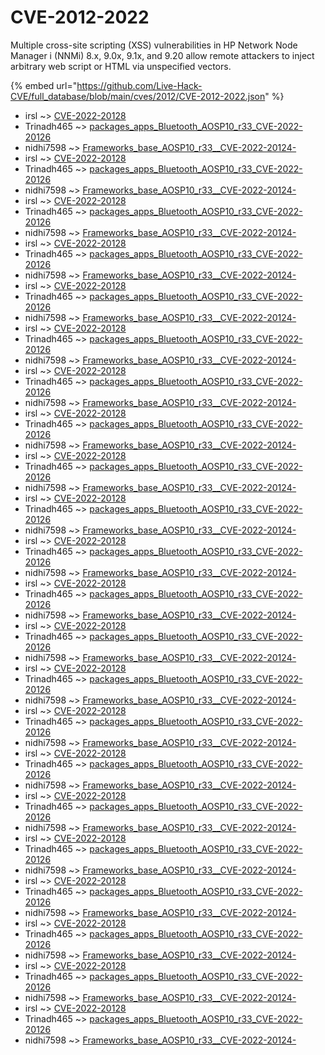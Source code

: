 # CVE-2012-2022

Multiple cross-site scripting (XSS) vulnerabilities in HP Network Node Manager i (NNMi) 8.x, 9.0x, 9.1x, and 9.20 allow remote attackers to inject arbitrary web script or HTML via unspecified vectors.

{% embed url="https://github.com/Live-Hack-CVE/full_database/blob/main/cves/2012/CVE-2012-2022.json" %}


* irsl ~> [CVE-2022-20128](https://www.alice-snow.ru/2012/database/cve-2012-2022/cve-2022-20128-irsl)
* Trinadh465 ~> [packages_apps_Bluetooth_AOSP10_r33_CVE-2022-20126](https://www.alice-snow.ru/2012/database/cve-2012-2022/packages_apps_bluetooth_aosp10_r33_cve-2022-20126-trinadh465)
* nidhi7598 ~> [Frameworks_base_AOSP10_r33__CVE-2022-20124-](https://www.alice-snow.ru/2012/database/cve-2012-2022/frameworks_base_aosp10_r33__cve-2022-20124--nidhi7598)
* irsl ~> [CVE-2022-20128](https://www.alice-snow.ru/2012/database/cve-2012-2022/cve-2022-20128-irsl)
* Trinadh465 ~> [packages_apps_Bluetooth_AOSP10_r33_CVE-2022-20126](https://www.alice-snow.ru/2012/database/cve-2012-2022/packages_apps_bluetooth_aosp10_r33_cve-2022-20126-trinadh465)
* nidhi7598 ~> [Frameworks_base_AOSP10_r33__CVE-2022-20124-](https://www.alice-snow.ru/2012/database/cve-2012-2022/frameworks_base_aosp10_r33__cve-2022-20124--nidhi7598)
* irsl ~> [CVE-2022-20128](https://www.alice-snow.ru/2012/database/cve-2012-2022/cve-2022-20128-irsl)
* Trinadh465 ~> [packages_apps_Bluetooth_AOSP10_r33_CVE-2022-20126](https://www.alice-snow.ru/2012/database/cve-2012-2022/packages_apps_bluetooth_aosp10_r33_cve-2022-20126-trinadh465)
* nidhi7598 ~> [Frameworks_base_AOSP10_r33__CVE-2022-20124-](https://www.alice-snow.ru/2012/database/cve-2012-2022/frameworks_base_aosp10_r33__cve-2022-20124--nidhi7598)
* irsl ~> [CVE-2022-20128](https://www.alice-snow.ru/2012/database/cve-2012-2022/cve-2022-20128-irsl)
* Trinadh465 ~> [packages_apps_Bluetooth_AOSP10_r33_CVE-2022-20126](https://www.alice-snow.ru/2012/database/cve-2012-2022/packages_apps_bluetooth_aosp10_r33_cve-2022-20126-trinadh465)
* nidhi7598 ~> [Frameworks_base_AOSP10_r33__CVE-2022-20124-](https://www.alice-snow.ru/2012/database/cve-2012-2022/frameworks_base_aosp10_r33__cve-2022-20124--nidhi7598)
* irsl ~> [CVE-2022-20128](https://www.alice-snow.ru/2012/database/cve-2012-2022/cve-2022-20128-irsl)
* Trinadh465 ~> [packages_apps_Bluetooth_AOSP10_r33_CVE-2022-20126](https://www.alice-snow.ru/2012/database/cve-2012-2022/packages_apps_bluetooth_aosp10_r33_cve-2022-20126-trinadh465)
* nidhi7598 ~> [Frameworks_base_AOSP10_r33__CVE-2022-20124-](https://www.alice-snow.ru/2012/database/cve-2012-2022/frameworks_base_aosp10_r33__cve-2022-20124--nidhi7598)
* irsl ~> [CVE-2022-20128](https://www.alice-snow.ru/2012/database/cve-2012-2022/cve-2022-20128-irsl)
* Trinadh465 ~> [packages_apps_Bluetooth_AOSP10_r33_CVE-2022-20126](https://www.alice-snow.ru/2012/database/cve-2012-2022/packages_apps_bluetooth_aosp10_r33_cve-2022-20126-trinadh465)
* nidhi7598 ~> [Frameworks_base_AOSP10_r33__CVE-2022-20124-](https://www.alice-snow.ru/2012/database/cve-2012-2022/frameworks_base_aosp10_r33__cve-2022-20124--nidhi7598)
* irsl ~> [CVE-2022-20128](https://www.alice-snow.ru/2012/database/cve-2012-2022/cve-2022-20128-irsl)
* Trinadh465 ~> [packages_apps_Bluetooth_AOSP10_r33_CVE-2022-20126](https://www.alice-snow.ru/2012/database/cve-2012-2022/packages_apps_bluetooth_aosp10_r33_cve-2022-20126-trinadh465)
* nidhi7598 ~> [Frameworks_base_AOSP10_r33__CVE-2022-20124-](https://www.alice-snow.ru/2012/database/cve-2012-2022/frameworks_base_aosp10_r33__cve-2022-20124--nidhi7598)
* irsl ~> [CVE-2022-20128](https://www.alice-snow.ru/2012/database/cve-2012-2022/cve-2022-20128-irsl)
* Trinadh465 ~> [packages_apps_Bluetooth_AOSP10_r33_CVE-2022-20126](https://www.alice-snow.ru/2012/database/cve-2012-2022/packages_apps_bluetooth_aosp10_r33_cve-2022-20126-trinadh465)
* nidhi7598 ~> [Frameworks_base_AOSP10_r33__CVE-2022-20124-](https://www.alice-snow.ru/2012/database/cve-2012-2022/frameworks_base_aosp10_r33__cve-2022-20124--nidhi7598)
* irsl ~> [CVE-2022-20128](https://www.alice-snow.ru/2012/database/cve-2012-2022/cve-2022-20128-irsl)
* Trinadh465 ~> [packages_apps_Bluetooth_AOSP10_r33_CVE-2022-20126](https://www.alice-snow.ru/2012/database/cve-2012-2022/packages_apps_bluetooth_aosp10_r33_cve-2022-20126-trinadh465)
* nidhi7598 ~> [Frameworks_base_AOSP10_r33__CVE-2022-20124-](https://www.alice-snow.ru/2012/database/cve-2012-2022/frameworks_base_aosp10_r33__cve-2022-20124--nidhi7598)
* irsl ~> [CVE-2022-20128](https://www.alice-snow.ru/2012/database/cve-2012-2022/cve-2022-20128-irsl)
* Trinadh465 ~> [packages_apps_Bluetooth_AOSP10_r33_CVE-2022-20126](https://www.alice-snow.ru/2012/database/cve-2012-2022/packages_apps_bluetooth_aosp10_r33_cve-2022-20126-trinadh465)
* nidhi7598 ~> [Frameworks_base_AOSP10_r33__CVE-2022-20124-](https://www.alice-snow.ru/2012/database/cve-2012-2022/frameworks_base_aosp10_r33__cve-2022-20124--nidhi7598)
* irsl ~> [CVE-2022-20128](https://www.alice-snow.ru/2012/database/cve-2012-2022/cve-2022-20128-irsl)
* Trinadh465 ~> [packages_apps_Bluetooth_AOSP10_r33_CVE-2022-20126](https://www.alice-snow.ru/2012/database/cve-2012-2022/packages_apps_bluetooth_aosp10_r33_cve-2022-20126-trinadh465)
* nidhi7598 ~> [Frameworks_base_AOSP10_r33__CVE-2022-20124-](https://www.alice-snow.ru/2012/database/cve-2012-2022/frameworks_base_aosp10_r33__cve-2022-20124--nidhi7598)
* irsl ~> [CVE-2022-20128](https://www.alice-snow.ru/2012/database/cve-2012-2022/cve-2022-20128-irsl)
* Trinadh465 ~> [packages_apps_Bluetooth_AOSP10_r33_CVE-2022-20126](https://www.alice-snow.ru/2012/database/cve-2012-2022/packages_apps_bluetooth_aosp10_r33_cve-2022-20126-trinadh465)
* nidhi7598 ~> [Frameworks_base_AOSP10_r33__CVE-2022-20124-](https://www.alice-snow.ru/2012/database/cve-2012-2022/frameworks_base_aosp10_r33__cve-2022-20124--nidhi7598)
* irsl ~> [CVE-2022-20128](https://www.alice-snow.ru/2012/database/cve-2012-2022/cve-2022-20128-irsl)
* Trinadh465 ~> [packages_apps_Bluetooth_AOSP10_r33_CVE-2022-20126](https://www.alice-snow.ru/2012/database/cve-2012-2022/packages_apps_bluetooth_aosp10_r33_cve-2022-20126-trinadh465)
* nidhi7598 ~> [Frameworks_base_AOSP10_r33__CVE-2022-20124-](https://www.alice-snow.ru/2012/database/cve-2012-2022/frameworks_base_aosp10_r33__cve-2022-20124--nidhi7598)
* irsl ~> [CVE-2022-20128](https://www.alice-snow.ru/2012/database/cve-2012-2022/cve-2022-20128-irsl)
* Trinadh465 ~> [packages_apps_Bluetooth_AOSP10_r33_CVE-2022-20126](https://www.alice-snow.ru/2012/database/cve-2012-2022/packages_apps_bluetooth_aosp10_r33_cve-2022-20126-trinadh465)
* nidhi7598 ~> [Frameworks_base_AOSP10_r33__CVE-2022-20124-](https://www.alice-snow.ru/2012/database/cve-2012-2022/frameworks_base_aosp10_r33__cve-2022-20124--nidhi7598)
* irsl ~> [CVE-2022-20128](https://www.alice-snow.ru/2012/database/cve-2012-2022/cve-2022-20128-irsl)
* Trinadh465 ~> [packages_apps_Bluetooth_AOSP10_r33_CVE-2022-20126](https://www.alice-snow.ru/2012/database/cve-2012-2022/packages_apps_bluetooth_aosp10_r33_cve-2022-20126-trinadh465)
* nidhi7598 ~> [Frameworks_base_AOSP10_r33__CVE-2022-20124-](https://www.alice-snow.ru/2012/database/cve-2012-2022/frameworks_base_aosp10_r33__cve-2022-20124--nidhi7598)
* irsl ~> [CVE-2022-20128](https://www.alice-snow.ru/2012/database/cve-2012-2022/cve-2022-20128-irsl)
* Trinadh465 ~> [packages_apps_Bluetooth_AOSP10_r33_CVE-2022-20126](https://www.alice-snow.ru/2012/database/cve-2012-2022/packages_apps_bluetooth_aosp10_r33_cve-2022-20126-trinadh465)
* nidhi7598 ~> [Frameworks_base_AOSP10_r33__CVE-2022-20124-](https://www.alice-snow.ru/2012/database/cve-2012-2022/frameworks_base_aosp10_r33__cve-2022-20124--nidhi7598)
* irsl ~> [CVE-2022-20128](https://www.alice-snow.ru/2012/database/cve-2012-2022/cve-2022-20128-irsl)
* Trinadh465 ~> [packages_apps_Bluetooth_AOSP10_r33_CVE-2022-20126](https://www.alice-snow.ru/2012/database/cve-2012-2022/packages_apps_bluetooth_aosp10_r33_cve-2022-20126-trinadh465)
* nidhi7598 ~> [Frameworks_base_AOSP10_r33__CVE-2022-20124-](https://www.alice-snow.ru/2012/database/cve-2012-2022/frameworks_base_aosp10_r33__cve-2022-20124--nidhi7598)
* irsl ~> [CVE-2022-20128](https://www.alice-snow.ru/2012/database/cve-2012-2022/cve-2022-20128-irsl)
* Trinadh465 ~> [packages_apps_Bluetooth_AOSP10_r33_CVE-2022-20126](https://www.alice-snow.ru/2012/database/cve-2012-2022/packages_apps_bluetooth_aosp10_r33_cve-2022-20126-trinadh465)
* nidhi7598 ~> [Frameworks_base_AOSP10_r33__CVE-2022-20124-](https://www.alice-snow.ru/2012/database/cve-2012-2022/frameworks_base_aosp10_r33__cve-2022-20124--nidhi7598)
* irsl ~> [CVE-2022-20128](https://www.alice-snow.ru/2012/database/cve-2012-2022/cve-2022-20128-irsl)
* Trinadh465 ~> [packages_apps_Bluetooth_AOSP10_r33_CVE-2022-20126](https://www.alice-snow.ru/2012/database/cve-2012-2022/packages_apps_bluetooth_aosp10_r33_cve-2022-20126-trinadh465)
* nidhi7598 ~> [Frameworks_base_AOSP10_r33__CVE-2022-20124-](https://www.alice-snow.ru/2012/database/cve-2012-2022/frameworks_base_aosp10_r33__cve-2022-20124--nidhi7598)
* irsl ~> [CVE-2022-20128](https://www.alice-snow.ru/2012/database/cve-2012-2022/cve-2022-20128-irsl)
* Trinadh465 ~> [packages_apps_Bluetooth_AOSP10_r33_CVE-2022-20126](https://www.alice-snow.ru/2012/database/cve-2012-2022/packages_apps_bluetooth_aosp10_r33_cve-2022-20126-trinadh465)
* nidhi7598 ~> [Frameworks_base_AOSP10_r33__CVE-2022-20124-](https://www.alice-snow.ru/2012/database/cve-2012-2022/frameworks_base_aosp10_r33__cve-2022-20124--nidhi7598)
* irsl ~> [CVE-2022-20128](https://www.alice-snow.ru/2012/database/cve-2012-2022/cve-2022-20128-irsl)
* Trinadh465 ~> [packages_apps_Bluetooth_AOSP10_r33_CVE-2022-20126](https://www.alice-snow.ru/2012/database/cve-2012-2022/packages_apps_bluetooth_aosp10_r33_cve-2022-20126-trinadh465)
* nidhi7598 ~> [Frameworks_base_AOSP10_r33__CVE-2022-20124-](https://www.alice-snow.ru/2012/database/cve-2012-2022/frameworks_base_aosp10_r33__cve-2022-20124--nidhi7598)
* irsl ~> [CVE-2022-20128](https://www.alice-snow.ru/2012/database/cve-2012-2022/cve-2022-20128-irsl)
* Trinadh465 ~> [packages_apps_Bluetooth_AOSP10_r33_CVE-2022-20126](https://www.alice-snow.ru/2012/database/cve-2012-2022/packages_apps_bluetooth_aosp10_r33_cve-2022-20126-trinadh465)
* nidhi7598 ~> [Frameworks_base_AOSP10_r33__CVE-2022-20124-](https://www.alice-snow.ru/2012/database/cve-2012-2022/frameworks_base_aosp10_r33__cve-2022-20124--nidhi7598)